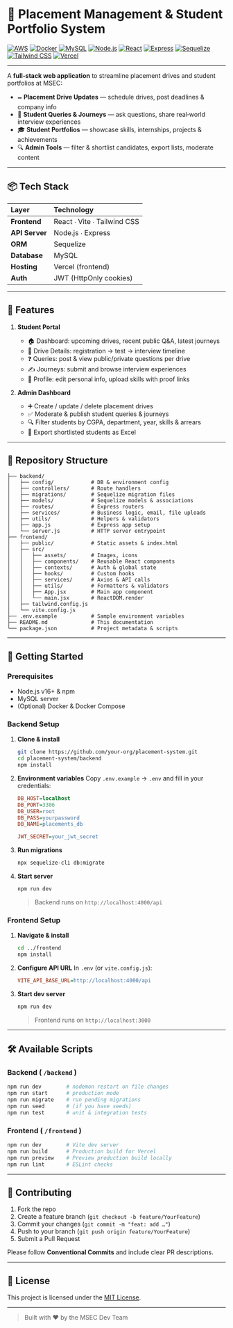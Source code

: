 # 🚀 Placement Management & Student Portfolio System


[![AWS](https://img.shields.io/badge/Cloud-AWS-orange)](https://aws.amazon.com/)
[![Docker](https://img.shields.io/badge/Container-Docker-blue)](https://www.docker.com/)
[![MySQL](https://img.shields.io/badge/Database-MySQL-blue)](https://www.mysql.com/)
[![Node.js](https://img.shields.io/badge/Backend-Node.js-green)](https://nodejs.org/)
[![React](https://img.shields.io/badge/Frontend-React-61DAFB)](https://reactjs.org/)
[![Express](https://img.shields.io/badge/Framework-Express-blue)](https://expressjs.com/)
[![Sequelize](https://img.shields.io/badge/ORM-Sequelize-lightgrey)](https://sequelize.org/)
[![Tailwind CSS](https://img.shields.io/badge/CSS-Tailwind%20CSS-teal)](https://tailwindcss.com/)
[![Vercel](https://img.shields.io/badge/Deployment-Vercel-black)](https://vercel.com/)


---

A **full‑stack web application** to streamline placement drives and student portfolios at MSEC:

* 🗕️ **Placement Drive Updates** — schedule drives, post deadlines & company info
* 📝 **Student Queries & Journeys** — ask questions, share real‑world interview experiences
* 🎓 **Student Portfolios** — showcase skills, internships, projects & achievements
* 🔍 **Admin Tools** — filter & shortlist candidates, export lists, moderate content

---

## 📦 Tech Stack

| Layer          | Technology                  |
| :------------- | :-------------------------- |
| **Frontend**   | React ∙ Vite ∙ Tailwind CSS |
| **API Server** | Node.js ∙ Express           |
| **ORM**        | Sequelize                   |
| **Database**   | MySQL                       |
| **Hosting**    | Vercel (frontend)           |
| **Auth**       | JWT (HttpOnly cookies)      |

---

## 🎯 Features

1. **Student Portal**

   * 🏠 Dashboard: upcoming drives, recent public Q\&A, latest journeys
   * 📄 Drive Details: registration → test → interview timeline
   * ❓ Queries: post & view public/private questions per drive
   * ✍️ Journeys: submit and browse interview experiences
   * 👤 Profile: edit personal info, upload skills with proof links

2. **Admin Dashboard**

   * ➕ Create / update / delete placement drives
   * ✅ Moderate & publish student queries & journeys
   * 🔍 Filter students by CGPA, department, year, skills & arrears
   * 📅 Export shortlisted students as Excel

---

## 📁 Repository Structure

```
├── backend/
│   ├── config/            # DB & environment config
│   ├── controllers/       # Route handlers
│   ├── migrations/        # Sequelize migration files
│   ├── models/            # Sequelize models & associations
│   ├── routes/            # Express routers
│   ├── services/          # Business logic, email, file uploads
│   ├── utils/             # Helpers & validators
│   ├── app.js             # Express app setup
│   └── server.js          # HTTP server entrypoint
├── frontend/
│   ├── public/            # Static assets & index.html
│   ├── src/
│   │   ├── assets/        # Images, icons
│   │   ├── components/    # Reusable React components
│   │   ├── contexts/      # Auth & global state
│   │   ├── hooks/         # Custom hooks
│   │   ├── services/      # Axios & API calls
│   │   ├── utils/         # Formatters & validators
│   │   ├── App.jsx        # Main app component
│   │   └── main.jsx       # ReactDOM.render
│   ├── tailwind.config.js
│   └── vite.config.js
├── .env.example           # Sample environment variables
├── README.md              # This documentation
└── package.json           # Project metadata & scripts
```

---

## 🔧 Getting Started

### Prerequisites

* Node.js v16+ & npm
* MySQL server
* (Optional) Docker & Docker Compose

### Backend Setup

1. **Clone & install**

   ```bash
   git clone https://github.com/your-org/placement-system.git
   cd placement-system/backend
   npm install
   ```

2. **Environment variables**
   Copy `.env.example` → `.env` and fill in your credentials:

   ```ini
   DB_HOST=localhost
   DB_PORT=3306
   DB_USER=root
   DB_PASS=yourpassword
   DB_NAME=placements_db

   JWT_SECRET=your_jwt_secret
   ```

3. **Run migrations**

   ```bash
   npx sequelize-cli db:migrate
   ```

4. **Start server**

   ```bash
   npm run dev
   ```

   > Backend runs on `http://localhost:4000/api`

### Frontend Setup

1. **Navigate & install**

   ```bash
   cd ../frontend
   npm install
   ```

2. **Configure API URL**
   In `.env` (or `vite.config.js`):

   ```ini
   VITE_API_BASE_URL=http://localhost:4000/api
   ```

3. **Start dev server**

   ```bash
   npm run dev
   ```

   > Frontend runs on `http://localhost:3000`

---

## 🛠️ Available Scripts

### Backend ( `/backend` )

```bash
npm run dev        # nodemon restart on file changes
npm run start      # production mode
npm run migrate    # run pending migrations
npm run seed       # (if you have seeds)
npm run test       # unit & integration tests
```

### Frontend ( `/frontend` )

```bash
npm run dev        # Vite dev server
npm run build      # Production build for Vercel
npm run preview    # Preview production build locally
npm run lint       # ESLint checks
```

---

## 🤝 Contributing

1. Fork the repo
2. Create a feature branch (`git checkout -b feature/YourFeature`)
3. Commit your changes (`git commit -m "feat: add …"`)
4. Push to your branch (`git push origin feature/YourFeature`)
5. Submit a Pull Request

Please follow **Conventional Commits** and include clear PR descriptions.

---

## 📄 License

This project is licensed under the [MIT License](LICENSE).

---

> Built with ❤️ by the MSEC Dev Team
